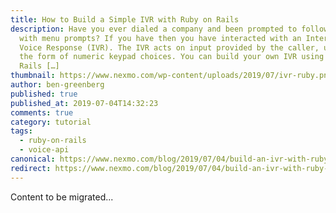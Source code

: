 ```yaml
---
title: How to Build a Simple IVR with Ruby on Rails
description: Have you ever dialed a company and been prompted to follow along
  with menu prompts? If you have then you have interacted with an Interactive
  Voice Response (IVR). The IVR acts on input provided by the caller, usually in
  the form of numeric keypad choices. You can build your own IVR using Ruby on
  Rails […]
thumbnail: https://www.nexmo.com/wp-content/uploads/2019/07/ivr-ruby.png
author: ben-greenberg
published: true
published_at: 2019-07-04T14:32:23
comments: true
category: tutorial
tags:
  - ruby-on-rails
  - voice-api
canonical: https://www.nexmo.com/blog/2019/07/04/build-an-ivr-with-ruby-on-rails-dr
redirect: https://www.nexmo.com/blog/2019/07/04/build-an-ivr-with-ruby-on-rails-dr
---
```

Content to be migrated...
